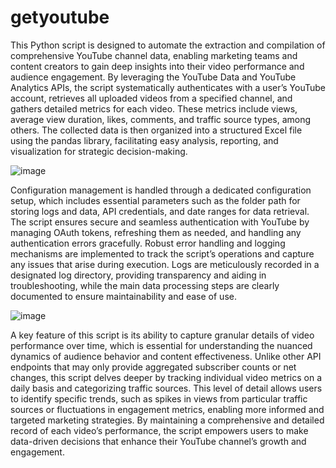 # getyoutube
This Python script is designed to automate the extraction and compilation of comprehensive YouTube channel data, enabling marketing teams and content creators to gain deep insights into their video performance and audience engagement. By leveraging the YouTube Data and YouTube Analytics APIs, the script systematically authenticates with a user’s YouTube account, retrieves all uploaded videos from a specified channel, and gathers detailed metrics for each video. These metrics include views, average view duration, likes, comments, and traffic source types, among others. The collected data is then organized into a structured Excel file using the pandas library, facilitating easy analysis, reporting, and visualization for strategic decision-making.

![image](https://github.com/user-attachments/assets/3d4d6c8d-a553-4eee-b9ec-ed32c65bc203)


Configuration management is handled through a dedicated configuration setup, which includes essential parameters such as the folder path for storing logs and data, API credentials, and date ranges for data retrieval. The script ensures secure and seamless authentication with YouTube by managing OAuth tokens, refreshing them as needed, and handling any authentication errors gracefully. Robust error handling and logging mechanisms are implemented to track the script’s operations and capture any issues that arise during execution. Logs are meticulously recorded in a designated log directory, providing transparency and aiding in troubleshooting, while the main data processing steps are clearly documented to ensure maintainability and ease of use.

![image](https://github.com/user-attachments/assets/bef1d7de-637c-494f-bb43-68920333227e)


A key feature of this script is its ability to capture granular details of video performance over time, which is essential for understanding the nuanced dynamics of audience behavior and content effectiveness. Unlike other API endpoints that may only provide aggregated subscriber counts or net changes, this script delves deeper by tracking individual video metrics on a daily basis and categorizing traffic sources. This level of detail allows users to identify specific trends, such as spikes in views from particular traffic sources or fluctuations in engagement metrics, enabling more informed and targeted marketing strategies. By maintaining a comprehensive and detailed record of each video’s performance, the script empowers users to make data-driven decisions that enhance their YouTube channel’s growth and engagement.

